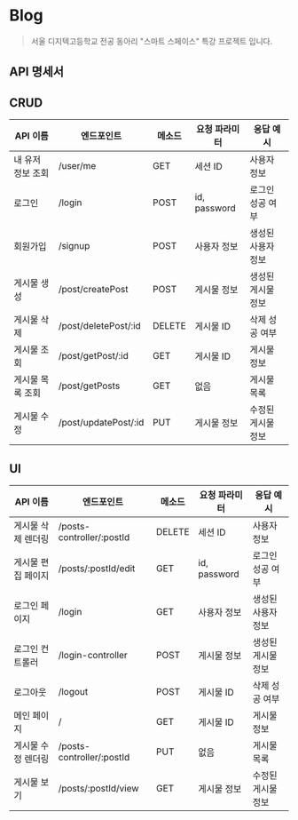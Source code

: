 # Blog
> 서울 디지텍고등학교 전공 동아리 "스마트 스페이스" 특강 프로젝트 입니다.

## API 명세서

## CRUD
| API 이름        | 엔드포인트          | 메소드 | 요청 파라미터   | 응답 예시       |
|----------------|---------------------|--------|----------------|----------------|
| 내 유저 정보 조회 | /user/me            | GET    | 세션 ID         | 사용자 정보     |
| 로그인          | /login              | POST   | id, password   | 로그인 성공 여부|
| 회원가입        | /signup             | POST   | 사용자 정보     | 생성된 사용자 정보|
| 게시물 생성      | /post/createPost    | POST   | 게시물 정보     | 생성된 게시물 정보|
| 게시물 삭제      | /post/deletePost/:id| DELETE | 게시물 ID       | 삭제 성공 여부  |
| 게시물 조회      | /post/getPost/:id   | GET    | 게시물 ID       | 게시물 정보     |
| 게시물 목록 조회 | /post/getPosts      | GET    | 없음            | 게시물 목록     |
| 게시물 수정      | /post/updatePost/:id| PUT    | 게시물 정보     | 수정된 게시물 정보|

## UI
| API 이름           | 엔드포인트                    | 메소드 | 요청 파라미터   | 응답 예시       |
|-------------------|-------------------------------|--------|----------------|----------------|
| 게시물 삭제 렌더링 | /posts-controller/:postId      | DELETE | 세션 ID         | 사용자 정보     |
| 게시물 편집 페이지 | /posts/:postId/edit            | GET    | id, password   | 로그인 성공 여부|
| 로그인 페이지       | /login                        | GET    | 사용자 정보     | 생성된 사용자 정보|
| 로그인 컨트롤러     | /login-controller             | POST   | 게시물 정보     | 생성된 게시물 정보|
| 로그아웃           | /logout                       | POST   | 게시물 ID       | 삭제 성공 여부  |
| 메인 페이지        | /                             | GET    | 게시물 ID       | 게시물 정보     |
| 게시물 수정 렌더링 | /posts-controller/:postId      | PUT    | 없음            | 게시물 목록     |
| 게시물 보기        | /posts/:postId/view            | GET    | 게시물 정보     | 수정된 게시물 정보|
